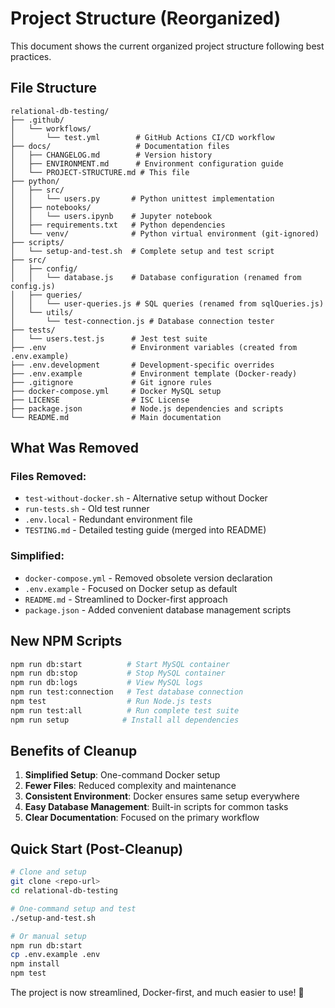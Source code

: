 # Project Structure (Reorganized)

This document shows the current organized project structure following best practices.

## File Structure

```
relational-db-testing/
├── .github/
│   └── workflows/
│       └── test.yml        # GitHub Actions CI/CD workflow
├── docs/                   # Documentation files
│   ├── CHANGELOG.md        # Version history
│   ├── ENVIRONMENT.md      # Environment configuration guide
│   └── PROJECT-STRUCTURE.md # This file
├── python/
│   ├── src/
│   │   └── users.py       # Python unittest implementation
│   ├── notebooks/
│   │   └── users.ipynb    # Jupyter notebook
│   ├── requirements.txt   # Python dependencies
│   └── venv/              # Python virtual environment (git-ignored)
├── scripts/
│   └── setup-and-test.sh  # Complete setup and test script
├── src/
│   ├── config/
│   │   └── database.js    # Database configuration (renamed from config.js)
│   ├── queries/
│   │   └── user-queries.js # SQL queries (renamed from sqlQueries.js)
│   └── utils/
│       └── test-connection.js # Database connection tester
├── tests/
│   └── users.test.js      # Jest test suite
├── .env                   # Environment variables (created from .env.example)
├── .env.development       # Development-specific overrides
├── .env.example           # Environment template (Docker-ready)
├── .gitignore             # Git ignore rules
├── docker-compose.yml     # Docker MySQL setup
├── LICENSE                # ISC License
├── package.json           # Node.js dependencies and scripts
└── README.md              # Main documentation
```

## What Was Removed

### Files Removed:
- `test-without-docker.sh` - Alternative setup without Docker
- `run-tests.sh` - Old test runner
- `.env.local` - Redundant environment file
- `TESTING.md` - Detailed testing guide (merged into README)

### Simplified:
- `docker-compose.yml` - Removed obsolete version declaration
- `.env.example` - Focused on Docker setup as default
- `README.md` - Streamlined to Docker-first approach
- `package.json` - Added convenient database management scripts

## New NPM Scripts

```bash
npm run db:start          # Start MySQL container
npm run db:stop           # Stop MySQL container  
npm run db:logs           # View MySQL logs
npm run test:connection   # Test database connection
npm test                  # Run Node.js tests
npm run test:all          # Run complete test suite
npm run setup            # Install all dependencies
```

## Benefits of Cleanup

1. **Simplified Setup**: One-command Docker setup
2. **Fewer Files**: Reduced complexity and maintenance
3. **Consistent Environment**: Docker ensures same setup everywhere
4. **Easy Database Management**: Built-in scripts for common tasks
5. **Clear Documentation**: Focused on the primary workflow

## Quick Start (Post-Cleanup)

```bash
# Clone and setup
git clone <repo-url>
cd relational-db-testing

# One-command setup and test
./setup-and-test.sh

# Or manual setup
npm run db:start
cp .env.example .env
npm install
npm test
```

The project is now streamlined, Docker-first, and much easier to use! 🚀
